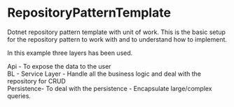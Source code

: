 # RepositoryPatternTemplate
Dotnet repository pattern template with unit of work.
This is the basic setup for the repository pattern to work with and to understand how to implement.

In this example three layers has been used.<br />

Api - To expose the data to the user<br />
BL - Service Layer - Handle all the business logic and deal with the repository for CRUD<br />
Persistence- To deal with the persistence - Encapsulate large/complex queries.<br />
